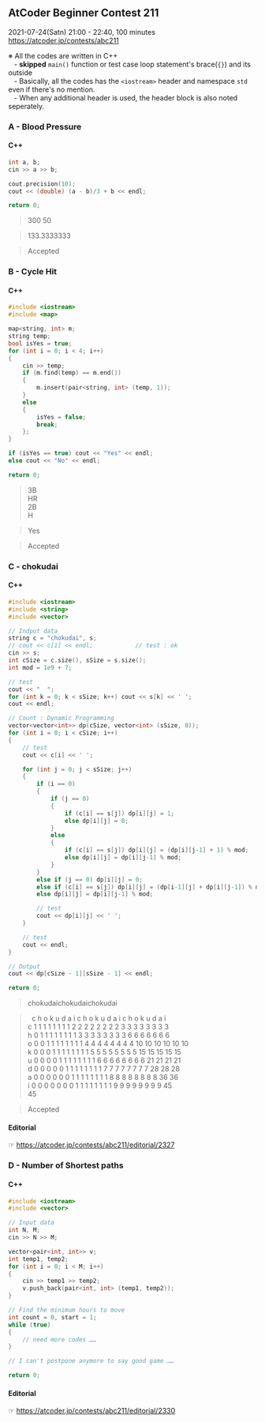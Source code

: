 ## AtCoder Beginner Contest 211

2021-07-24(Satn) 21:00 - 22:40, 100 minutes  
https://atcoder.jp/contests/abc211

※ All the codes are written in C++  
&nbsp;&nbsp;&nbsp;- **skipped** `main()` function or test case loop statement's brace(`{}`) and its outside  
&nbsp;&nbsp;&nbsp;- Basically, all the codes has the `<iostream>` header and namespace `std` even if there's no mention.  
&nbsp;&nbsp;&nbsp;- When any additional header is used, the header block is also noted seperately.


### A - Blood Pressure

#### C++
```cpp
int a, b;
cin >> a >> b;

cout.precision(10);
cout << (double) (a - b)/3 + b << endl;

return 0;
```

> 300 50

> 133.3333333

> Accepted


### B - Cycle Hit

#### C++
```cpp
#include <iostream>
#include <map>
```
```cpp
map<string, int> m;
string temp;
bool isYes = true;
for (int i = 0; i < 4; i++)
{
    cin >> temp;
    if (m.find(temp) == m.end())
    {
        m.insert(pair<string, int> (temp, 1));
    }
    else
    {
        isYes = false;
        break; 
    };        
}

if (isYes == true) cout << "Yes" << endl;
else cout << "No" << endl;

return 0;
```

> 3B  
> HR  
> 2B  
> H

> Yes

> Accepted


### C - chokudai

#### C++
```cpp
#include <iostream>
#include <string>
#include <vector>
```
```cpp
// Indput data
string c = "chokudai", s;
// cout << c[1] << endl;            // test : ok
cin >> s;
int cSize = c.size(), sSize = s.size();
int mod = 1e9 + 7;

// test
cout << "  ";
for (int k = 0; k < sSize; k++) cout << s[k] << ' ';
cout << endl;
```
```cpp
// Count : Dynamic Programming
vector<vector<int>> dp(cSize, vector<int> (sSize, 0));
for (int i = 0; i < cSize; i++)
{
    // test
    cout << c[i] << ' ';

    for (int j = 0; j < sSize; j++)
    {
        if (i == 0)
        {
            if (j == 0)
            {
                if (c[i] == s[j]) dp[i][j] = 1;
                else dp[i][j] = 0;
            }
            else
            {
                if (c[i] == s[j]) dp[i][j] = (dp[i][j-1] + 1) % mod;
                else dp[i][j] = dp[i][j-1] % mod;
            }
        }
        else if (j == 0) dp[i][j] = 0;
        else if (c[i] == s[j]) dp[i][j] = (dp[i-1][j] + dp[i][j-1]) % mod;
        else dp[i][j] = dp[i][j-1] % mod;

        // test
        cout << dp[i][j] << ' ';
    }

    // test
    cout << endl;
}

// Output
cout << dp[cSize - 1][sSize - 1] << endl;

return 0;
```

> chokudaichokudaichokudai

> &nbsp;&nbsp;c h o k u d a i c h o k u d a i c h o k u d a i  
> c 1 1 1 1 1 1 1 1 2 2 2 2 2 2 2 2 3 3 3 3 3 3 3 3  
> h 0 1 1 1 1 1 1 1 1 3 3 3 3 3 3 3 3 6 6 6 6 6 6 6  
> o 0 0 1 1 1 1 1 1 1 1 4 4 4 4 4 4 4 4 10 10 10 10 10 10  
> k 0 0 0 1 1 1 1 1 1 1 1 5 5 5 5 5 5 5 5 15 15 15 15 15  
> u 0 0 0 0 1 1 1 1 1 1 1 1 6 6 6 6 6 6 6 6 21 21 21 21  
> d 0 0 0 0 0 1 1 1 1 1 1 1 1 7 7 7 7 7 7 7 7 28 28 28  
> a 0 0 0 0 0 0 1 1 1 1 1 1 1 1 8 8 8 8 8 8 8 8 36 36  
> i 0 0 0 0 0 0 0 1 1 1 1 1 1 1 1 9 9 9 9 9 9 9 9 45  
> 45

> Accepted

#### Editorial
☞ https://atcoder.jp/contests/abc211/editorial/2327


### D - Number of Shortest paths

#### C++
```cpp
#include <iostream>
#include <vector>
```
```cpp
// Input data
int N, M;
cin >> N >> M;

vector<pair<int, int>> v;
int temp1, temp2;
for (int i = 0; i < M; i++)
{
    cin >> temp1 >> temp2;
    v.push_back(pair<int, int> (temp1, temp2));
}

// Find the minimum hours to move
int count = 0, start = 1;
while (true)
{
    // need more codes ……
}

// I can't postpone anymore to say good game ……

return 0;
```

#### Editorial
☞ https://atcoder.jp/contests/abc211/editorial/2330